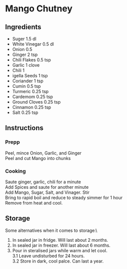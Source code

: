 # Mango Chutney

## Ingredients
* Suger 1.5 dl
* White Vinegar 0.5 dl
* Onion 0.5
* Ginger 2 tsp
* Chili Flakes 0.5 tsp
* Garlic 1 clove
* Chili 1
* igella Seeds 1 tsp
* Coriander 1 tsp
* Cumin 0.5 tsp
* Turmeric 0.25 tsp
* Cardemom 0.25 tsp
* Ground Cloves 0.25 tsp
* Cinnamon 0.25 tsp
* Salt 0.25 tsp

## Instructions
### Prepp
Peel, mince Onion, Garlic, and Ginger\
Peel and cut Mango into chunks
### Cooking
Saute ginger, garlic, chili for a minute\
Add Spices and saute for another minute\
Add Mango, Sugar, Salt, and Vinager. Stir\
Bring to rapid boil and reduce to steady simmer for 1 hour\
Remove from heat and cool.

 
## Storage
Some alternatives when it comes to storage:\ 
1. In sealed jar in fridge. Will last about 2 months. 
1. In sealed jar in freezer. Will last about 6 months. 
1. Pour in steralised jars while warm and let cool.  
  3.1 Leave undisturbed for 24 hours.\
  3.2 Store in dark, cool palce. Can last a year.
